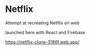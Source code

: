 # Netflix
Attempt at recreating Netflix on web

launched here with React and Firebase 

https://netflix-clone-3186f.web.app/ 
